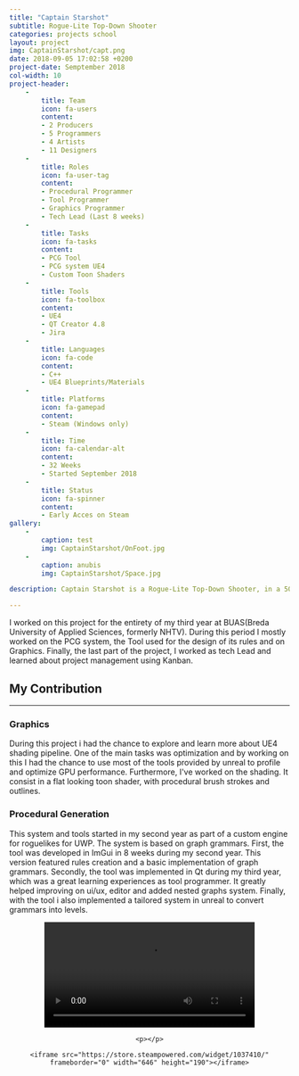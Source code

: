 ```yaml
---
title: "Captain Starshot"
subtitle: Rogue-Lite Top-Down Shooter
categories: projects school
layout: project
img: CaptainStarshot/capt.png
date: 2018-09-05 17:02:58 +0200
project-date: Semptember 2018
col-width: 10
project-header:
    -
        title: Team
        icon: fa-users
        content: 
        - 2 Producers
        - 5 Programmers
        - 4 Artists
        - 11 Designers
    -
        title: Roles
        icon: fa-user-tag
        content: 
        - Procedural Programmer
        - Tool Programmer
        - Graphics Programmer
        - Tech Lead (Last 8 weeks)
    -
        title: Tasks
        icon: fa-tasks
        content: 
        - PCG Tool 
        - PCG system UE4
        - Custom Toon Shaders
    -
        title: Tools
        icon: fa-toolbox
        content: 
        - UE4
        - QT Creator 4.8
        - Jira
    -
        title: Languages
        icon: fa-code
        content: 
        - C++
        - UE4 Blueprints/Materials
    -
        title: Platforms
        icon: fa-gamepad
        content: 
        - Steam (Windows only)
    -
        title: Time
        icon: fa-calendar-alt
        content: 
        - 32 Weeks
        - Started September 2018
    -
        title: Status
        icon: fa-spinner
        content: 
        - Early Acces on Steam
gallery:
    - 
        caption: test 
        img: CaptainStarshot/OnFoot.jpg
    - 
        caption: anubis 
        img: CaptainStarshot/Space.jpg

description: Captain Starshot is a Rogue-Lite Top-Down Shooter, in a 50s pulp-fiction space, where you control a captain and its crew while exploring space and killing aliens.

---
```

I worked on this project for the entirety of my third year at BUAS(Breda University of Applied Sciences, formerly NHTV).
During this period I mostly worked on the PCG system, the Tool used for the design of its rules and on Graphics.
Finally, the last part of the project, I worked as tech Lead and learned about project management using Kanban.

<h2 class="section-heading" id="My Contribution">My Contribution</h2>
 <hr class="primary">

<h3>Graphics</h3>

During this project i had the chance to explore and learn more about UE4 shading pipeline. 
One of the main tasks was optimization and by working on this I had the chance to use most of the tools provided by unreal to profile and optimize GPU performance.
Furthermore, I've worked on the shading. It consist in a flat looking toon shader, with procedural brush strokes and outlines. 

<h3>Procedural Generation</h3>

This system and tools started in my second year as part of a custom engine for roguelikes for UWP. 
The system is based on graph grammars.
First, the tool was developed in ImGui in 8 weeks during my second year. This version featured rules creation and a basic implementation of graph grammars.
Secondly, the tool was implemented in Qt during my third year, which was a great learning experiences as tool programmer. It greatly helped improving on ui/ux, editor and added nested graphs system. 
Finally, with the tool i also implemented a tailored system in unreal to convert grammars into levels.

<div align="center">
    <video width="75%" controls>
        <source src="/assets/img/portfolio/CaptainStarshot/Pipeline.mp4" type="video/mp4">
    </video>

    <p></p>

    <iframe src="https://store.steampowered.com/widget/1037410/" frameborder="0" width="646" height="190"></iframe>
</div>
